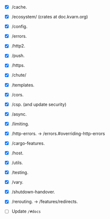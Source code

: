- [x] /cache.
- [x] /ecosystem/ (crates at doc.kvarn.org)
- [x] /config.
- [x] /errors.
- [x] /http2.
- [x] /push.
- [x] /https.
- [x] /chute/
- [x] /templates.
- [x] /cors.
- [x] /csp. (and update security)
- [x] /async.
- [x] /limiting.
- [x] /http-errors. -> /errors.#overriding-http-errors
- [x] /cargo-features.
- [x] /host.
- [x] /utils.
- [x] /testing.
- [x] /vary.
- [x] /shutdown-handover.
- [x] /rerouting. -> /features/redirects.

- [ ] Update `/#docs`
